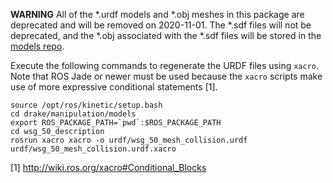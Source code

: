 **WARNING** All of the *.urdf models and *.obj meshes in this package are
deprecated and will be removed on 2020-11-01. The *.sdf files will not be
deprecated, and the *.obj associated with the *.sdf files will be stored in
the [models repo](https://github.com/RobotLocomotion/models/).

Execute the following commands to regenerate the URDF files using `xacro`. Note
that ROS Jade or newer must be used because the `xacro` scripts make use of more
expressive conditional statements [1].

```
source /opt/ros/kinetic/setup.bash
cd drake/manipulation/models
export ROS_PACKAGE_PATH=`pwd`:$ROS_PACKAGE_PATH
cd wsg_50_description
rosrun xacro xacro -o urdf/wsg_50_mesh_collision.urdf urdf/wsg_50_mesh_collision.urdf.xacro
```

[1] http://wiki.ros.org/xacro#Conditional_Blocks
